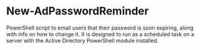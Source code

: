 # New-AdPasswordReminder
PowerShell script to email users that their password is soon expiring, along with info on how to change it. It is designed to run as a scheduled task on a server with the Active Directory PowerShell module installed.
